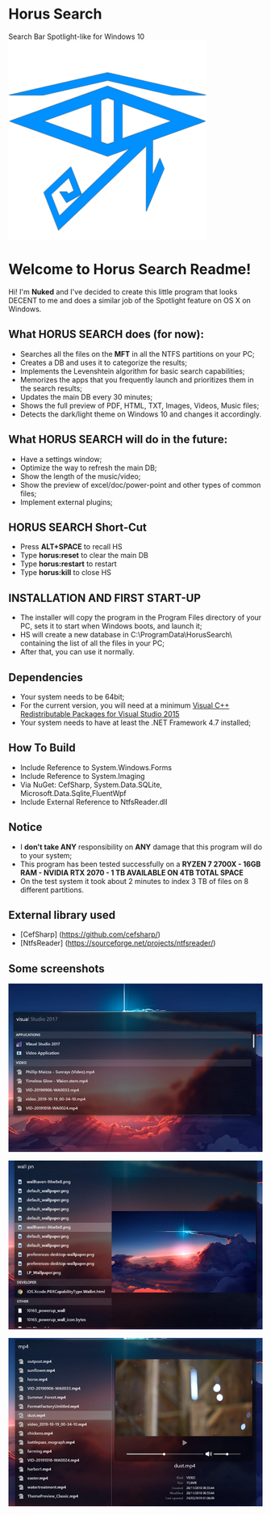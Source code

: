 # Horus Search
Search Bar Spotlight-like for Windows 10
![Horus Logo](/README/images/Splash.png)

# Welcome to Horus Search Readme!


Hi! I'm **Nuked** and I've decided to create this little program that looks DECENT to me and does a similar job of the Spotlight feature on OS X on Windows.


## What HORUS SEARCH does (for now):

 - Searches all the files on the **MFT** in all the NTFS partitions on your PC;
 - Creates a DB and uses it to categorize the results;
 - Implements the Levenshtein algorithm for basic search capabilities;
 - Memorizes the apps that you frequently launch and prioritizes them in the search results;
 - Updates the main DB every 30 minutes;
 - Shows the full preview of PDF, HTML, TXT, Images, Videos, Music files;
 - Detects the dark/light theme on Windows 10 and changes it accordingly.



## What HORUS SEARCH will do in the future:

 - Have a settings window;
 - Optimize the way to refresh the main DB;
 - Show the length of the music/video;
 - Show the preview of excel/doc/power-point and other types of common files;
 - Implement external plugins;
 

## HORUS SEARCH Short-Cut

 - Press **ALT+SPACE** to recall HS
 - Type **horus:reset** to clear the main DB
 - Type **horus:restart** to restart
 - Type **horus:kill** to close HS

## INSTALLATION AND FIRST START-UP

 - The installer will copy the program in the Program Files directory of your PC, sets it to start when Windows boots, and launch it;
 - HS will create a new database in C:\ProgramData\HorusSearch\ containing the list of all the files in your PC;
 - After that, you can use it normally.

## Dependencies

 - Your system needs to be 64bit;
 - For the current version, you will need at a minimum [Visual C++ Redistributable Packages for Visual Studio 2015](https://www.microsoft.com/en-us/download/details.aspx?id=48145)
 - Your system needs to have at least the .NET Framework 4.7 installed;

## How To Build
- Include Reference to System.Windows.Forms
- Include Reference to System.Imaging
- Via NuGet: CefSharp, System.Data.SQLite, Microsoft.Data.Sqlite,FluentWpf
- Include External Reference to NtfsReader.dll

## Notice

 - I **don't take ANY** responsibility on **ANY** damage that this program will do to your system;
 - This program has been tested successfully on a **RYZEN 7 2700X - 16GB RAM - NVIDIA RTX 2070 - 1 TB AVAILABLE ON 4TB TOTAL SPACE**
 - On the test system it took about 2 minutes to index 3 TB of files on 8 different partitions.
 
 ## External library used

 - [CefSharp] (https://github.com/cefsharp/)
 - [NtfsReader] (https://sourceforge.net/projects/ntfsreader/)
 


## Some screenshots

![Horus Search App](/README/images/app.jpg)

![Horus Search Image](/README/images/image.jpg)

![Horus Search Video](/README/images/video.jpg)
